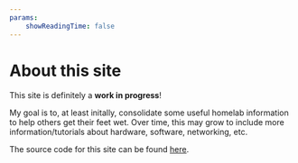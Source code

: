 ```yaml
---
params:
    showReadingTime: false
---
```


# About this site

This site is definitely a **work in progress**!

My goal is to, at least initally, consolidate some useful homelab information to help others get their feet wet. Over time, this may grow to include more information/tutorials about hardware, software, networking, etc.

The source code for this site can be found [here](https://github.com/OverlyDev/Homelab).
